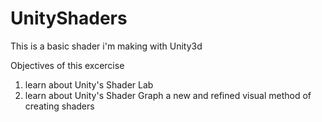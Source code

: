 # UnityShaders
This is a basic shader i'm making with Unity3d

Objectives of this excercise
1. learn about Unity's Shader Lab
2. learn about Unity's Shader Graph a new and refined visual method of creating shaders 

